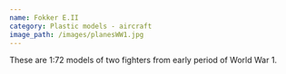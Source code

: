 ```yaml
---
name: Fokker E.II
category: Plastic models - aircraft
image_path: /images/planesWW1.jpg
---
```

These are 1:72 models of two fighters from early period of World War 1.